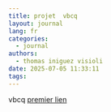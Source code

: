 ```yaml
---
title: projet  vbcq
layout: journal
lang: fr
categories:
  - journal
authors:
  - thomas iniguez visioli
date: 2025-07-05 11:33:11
tags:
---
```

vbcq
[premier lien](https://thomas-iniguez-visioli.github.io/preuve1.html)

